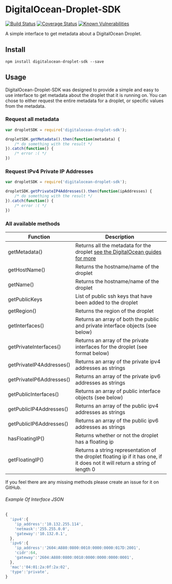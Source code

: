 # DigitalOcean-Droplet-SDK

[![Build Status](https://travis-ci.org/GeekyAubergine/digitalocean-droplet-sdk.svg?branch=develop)](https://travis-ci.org/GeekyAubergine/digitalocean-droplet-sdk)
[![Coverage Status](https://coveralls.io/repos/github/GeekyAubergine/digitalocean-droplet-sdk/badge.svg)](https://coveralls.io/github/GeekyAubergine/digitalocean-droplet-sdk)
[![Known Vulnerabilities](https://snyk.io/test/github/geekyaubergine/digitalocean-droplet-sdk/badge.svg)](https://snyk.io/test/github/geekyaubergine/digitalocean-droplet-sdk)

A simple interface to get metadata about a DigitalOcean Droplet.

## Install
    npm install digitalocean-droplet-sdk --save

## Usage
DigitalOcean-Droplet-SDK was designed to provide a simple and easy to use interface to get metadata about the droplet that it is running on. You can chose to either request the entire metadata for a droplet, or specific values from the metadata.

### Request all metadata
```js
var dropletSDK = require('digitalocean-droplet-sdk');

dropletSDK.getMetadata().then(function(metadata) {
	/* do something with the result */
}).catch(function() {
	/* error :( */
})
```

### Request IPv4 Private IP Addresses
```js
var dropletSDK = require('digitalocean-droplet-sdk');

dropletSDK.getPrivateIP4Addresses().then(function(ipAddresses) {
	/* do something with the result */
}).catch(function() {
	/* error :( */
})
```

### All available methods
| Function | Description |
| --- | --- |
| getMetadata() | Returns all the metadata for the droplet [see the DigitalOcean guides for more](https://developers.digitalocean.com/documentation/metadata/)
| getHostName() | Returns the hostname/name of the droplet |
| getName() | Returns the hostname/name of the droplet |
| getPublicKeys | List of public ssh keys that have been added to the droplet |
| getRegion() | Returns the region of the droplet |
| getInterfaces() | Returns an array of both the public and private interface objects (see below) |
| getPrivateInterfaces() | Returns an array of the private interfaces for the droplet (see format below) |
| getPrivateIP4Addresses() | Returns an array of the private ipv4 addresses as strings |
| getPrivateIP6Addresses() | Returns an array of the private ipv6 addresses as strings |
| getPublicInterfaces() | Returns an array of public interface objects (see below) |
| getPublicIP4Addresses() | Returns an array of the public ipv4 addresses as strings |
| getPublicIP6Addresses() | Returns an array of the public ipv6 addresses as strings |
| hasFloatingIP() | Returns whether or not the droplet has a floating ip |
| getFloatingIP() | Returns a string representation of the droplet floating ip if it has one, if it does not it will return a string of length 0 |
If you feel there are any missing methods please create an issue for it on GitHub.

###### Example Of Interface JSON
```js
{
  'ipv4':{
    'ip_address':'10.132.255.114',
    'netmask':'255.255.0.0',
    'gateway':'10.132.0.1',
  },
  'ipv6':{
    'ip_address':'2604:A880:0800:0010:0000:0000:017D:2001',
    'cidr':64,
    'gateway':'2604:A880:0800:0010:0000:0000:0000:0001',
  },
  'mac':'04:01:2a:0f:2a:02',
  'type':'private',
}
```

